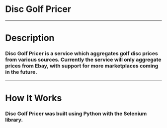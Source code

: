 # Disc Golf Pricer
----
# Description
### Disc Golf Pricer is a service which aggregates golf disc prices from various sources. Currently the service will only aggregate prices from Ebay, with support for more marketplaces coming in the future.
---
# How It Works
### Disc Golf Pricer was built using Python with the Selenium library.
